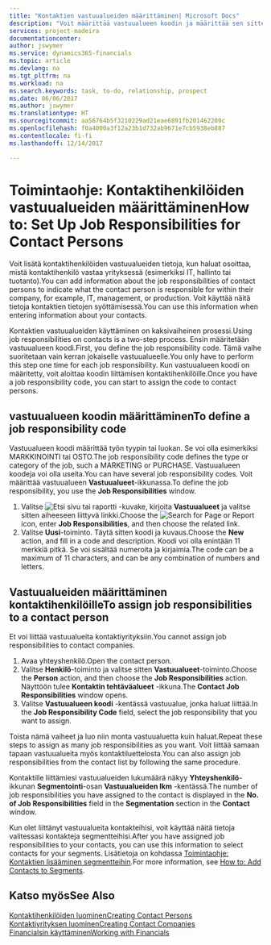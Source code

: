 ```yaml
---
title: "Kontaktien vastuualueiden määrittäminen| Microsoft Docs"
description: "Voit määrittää vastuualueen koodin ja määrittää sen sitten kontaktille ilmaisemaan tehtävät, joista kontakti vastaa omassa yrityksessään. Vastuualueena voi olla esimerkiksi IT tai tuotanto."
services: project-madeira
documentationcenter: 
author: jswymer
ms.service: dynamics365-financials
ms.topic: article
ms.devlang: na
ms.tgt_pltfrm: na
ms.workload: na
ms.search.keywords: task, to-do, relationship, prospect
ms.date: 06/06/2017
ms.author: jswymer
ms.translationtype: HT
ms.sourcegitcommit: aa56764b5f3210229ad21eae6891fb201462209c
ms.openlocfilehash: f0a4000a3f12a23b1d732ab9671e7cb5938eb887
ms.contentlocale: fi-fi
ms.lasthandoff: 12/14/2017

---
```

# <a name="how-to-set-up-job-responsibilities-for-contact-persons"></a><span data-ttu-id="66aef-103">Toimintaohje: Kontaktihenkilöiden vastuualueiden määrittäminen</span><span class="sxs-lookup"><span data-stu-id="66aef-103">How to: Set Up Job Responsibilities for Contact Persons</span></span>
<span data-ttu-id="66aef-104">Voit lisätä kontaktihenkilöiden vastuualueiden tietoja, kun haluat osoittaa, mistä kontaktihenkilö vastaa yrityksessä (esimerkiksi IT, hallinto tai tuotanto).</span><span class="sxs-lookup"><span data-stu-id="66aef-104">You can add information about the job responsibilities of contact persons to indicate what the contact person is responsible for within their company, for example, IT, management, or production.</span></span> <span data-ttu-id="66aef-105">Voit käyttää näitä tietoja kontaktien tietojen syöttämisessä.</span><span class="sxs-lookup"><span data-stu-id="66aef-105">You can use this information when entering information about your contacts.</span></span>

<span data-ttu-id="66aef-106">Kontaktien vastuualueiden käyttäminen on kaksivaiheinen prosessi.</span><span class="sxs-lookup"><span data-stu-id="66aef-106">Using job responsibilities on contacts is a two-step process.</span></span> <span data-ttu-id="66aef-107">Ensin määritetään vastuualueen koodi.</span><span class="sxs-lookup"><span data-stu-id="66aef-107">First, you define the job responsibility code.</span></span> <span data-ttu-id="66aef-108">Tämä vaihe suoritetaan vain kerran jokaiselle vastuualueelle.</span><span class="sxs-lookup"><span data-stu-id="66aef-108">You only have to perform this step one time for each job responsibility.</span></span> <span data-ttu-id="66aef-109">Kun vastuualueen koodi on määritetty, voit aloittaa koodin liittämisen kontaktihenkilöille.</span><span class="sxs-lookup"><span data-stu-id="66aef-109">Once you have a job responsibility code, you can start to assign the code to contact persons.</span></span>

## <a name="to-define-a-job-responsibility-code"></a><span data-ttu-id="66aef-110">vastuualueen koodin määrittäminen</span><span class="sxs-lookup"><span data-stu-id="66aef-110">To define a job responsibility code</span></span>
<span data-ttu-id="66aef-111">Vastuualueen koodi määrittää työn tyypin tai luokan. Se voi olla esimerkiksi MARKKINOINTI tai OSTO.</span><span class="sxs-lookup"><span data-stu-id="66aef-111">The job responsibility code defines the type or category of the job, such a MARKETING or PURCHASE.</span></span> <span data-ttu-id="66aef-112">Vastuualueen koodeja voi olla useita.</span><span class="sxs-lookup"><span data-stu-id="66aef-112">You can have several job responsibility codes.</span></span> <span data-ttu-id="66aef-113">Voit määrittää vastuualueen **Vastuualueet**-ikkunassa.</span><span class="sxs-lookup"><span data-stu-id="66aef-113">To define the job responsibility, you use the **Job Responsibilities** window.</span></span>

1. <span data-ttu-id="66aef-114">Valitse ![Etsi sivu tai raportti](media/ui-search/search_small.png "Etsi sivu tai raportti -kuvake") -kuvake, kirjoita **Vastuualueet** ja valitse sitten aiheeseen liittyvä linkki.</span><span class="sxs-lookup"><span data-stu-id="66aef-114">Choose the ![Search for Page or Report](media/ui-search/search_small.png "Search for Page or Report icon") icon, enter **Job Responsibilities**, and then choose the related link.</span></span>
2. <span data-ttu-id="66aef-115">Valitse **Uusi**-toiminto. Täytä sitten koodi ja kuvaus.</span><span class="sxs-lookup"><span data-stu-id="66aef-115">Choose the **New** action, and fill in a code and description.</span></span> <span data-ttu-id="66aef-116">Koodi voi olla enintään 11 merkkiä pitkä. Se voi sisältää numeroita ja kirjaimia.</span><span class="sxs-lookup"><span data-stu-id="66aef-116">The code can be a maximum of 11 characters, and can be any combination of numbers and letters.</span></span>

## <a name="to-assign-job-responsibilities-to-a-contact-person"></a><span data-ttu-id="66aef-117">Vastuualueiden määrittäminen kontaktihenkilöille</span><span class="sxs-lookup"><span data-stu-id="66aef-117">To assign job responsibilities to a contact person</span></span>
<span data-ttu-id="66aef-118">Et voi liittää vastuualueita kontaktiyrityksiin.</span><span class="sxs-lookup"><span data-stu-id="66aef-118">You cannot assign job responsibilities to contact companies.</span></span>

1. <span data-ttu-id="66aef-119">Avaa yhteyshenkilö.</span><span class="sxs-lookup"><span data-stu-id="66aef-119">Open the contact person.</span></span>
2. <span data-ttu-id="66aef-120">Valitse **Henkilö**-toiminto ja valitse sitten **Vastuualueet**-toiminto.</span><span class="sxs-lookup"><span data-stu-id="66aef-120">Choose the **Person** action, and then choose the **Job Responsibilities** action.</span></span> <span data-ttu-id="66aef-121">Näyttöön tulee **Kontaktin tehtäväalueet** -ikkuna.</span><span class="sxs-lookup"><span data-stu-id="66aef-121">The **Contact Job Responsibilities** window opens.</span></span>
3. <span data-ttu-id="66aef-122">Valitse **Vastuualueen koodi** -kentässä vastuualue, jonka haluat liittää.</span><span class="sxs-lookup"><span data-stu-id="66aef-122">In the **Job Responsibility Code** field, select the job responsibility that you want to assign.</span></span>

<span data-ttu-id="66aef-123">Toista nämä vaiheet ja luo niin monta vastuualuetta kuin haluat.</span><span class="sxs-lookup"><span data-stu-id="66aef-123">Repeat these steps to assign as many job responsibilities as you want.</span></span> <span data-ttu-id="66aef-124">Voit liittää samaan tapaan vastuualueita myös kontaktiluettelosta.</span><span class="sxs-lookup"><span data-stu-id="66aef-124">You can also assign job responsibilities from the contact list by following the same procedure.</span></span>

<span data-ttu-id="66aef-125">Kontaktille liittämiesi vastuualueiden lukumäärä näkyy **Yhteyshenkilö**-ikkunan **Segmentointi**-osan **Vastuualueiden lkm** -kentässä.</span><span class="sxs-lookup"><span data-stu-id="66aef-125">The number of job responsibilities you have assigned to the contact is displayed in the **No. of Job Responsibilities** field in the **Segmentation** section in the **Contact** window.</span></span>

<span data-ttu-id="66aef-126">Kun olet liittänyt vastuualueita kontakteihisi, voit käyttää näitä tietoja valitessasi kontakteja segmentteihisi.</span><span class="sxs-lookup"><span data-stu-id="66aef-126">After you have assigned job responsibilities to your contacts, you can use this information to select contacts for your segments.</span></span> <span data-ttu-id="66aef-127">Lisätietoja on kohdassa [Toimintaohje: Kontaktien lisääminen segmentteihin](marketing-add-contact-segment.md).</span><span class="sxs-lookup"><span data-stu-id="66aef-127">For more information, see [How to: Add Contacts to Segments](marketing-add-contact-segment.md).</span></span>

## <a name="see-also"></a><span data-ttu-id="66aef-128">Katso myös</span><span class="sxs-lookup"><span data-stu-id="66aef-128">See Also</span></span>
[<span data-ttu-id="66aef-129">Kontaktihenkilöiden luominen</span><span class="sxs-lookup"><span data-stu-id="66aef-129">Creating Contact Persons</span></span>](marketing-create-contact-persons.md)  
[<span data-ttu-id="66aef-130">Kontaktiyrityksen luominen</span><span class="sxs-lookup"><span data-stu-id="66aef-130">Creating Contact Companies</span></span>](marketing-create-contact-companies.md)  
[<span data-ttu-id="66aef-131">Financialsin käyttäminen</span><span class="sxs-lookup"><span data-stu-id="66aef-131">Working with Financials</span></span>](ui-work-product.md)

